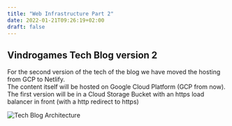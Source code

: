```yaml
---
title: "Web Infrastructure Part 2"
date: 2022-01-21T09:26:19+02:00
draft: false
---
```


## Vindrogames Tech Blog version 2

For the second version of the tech of the blog we have moved the hosting from GCP to Netlify.  
The content itself will be hosted on Google Cloud Platform (GCP from now).  
The first version will be in a Cloud Storage Bucket with an https load balancer in front (with a http redirect to https)  

![Tech Blog Architecture](/static/images/tech-blog-infra-1.png)